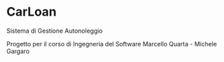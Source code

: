 # CarLoan
Sistema di Gestione Autonoleggio

Progetto per il corso di Ingegneria del Software
Marcello Quarta - Michele Gargaro

